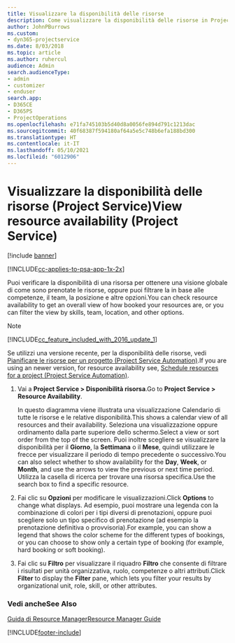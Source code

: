 ```yaml
---
title: Visualizzare la disponibilità delle risorse
description: Come visualizzare la disponibilità delle risorse in Project Service
author: JohnPBurrows
ms.custom:
- dyn365-projectservice
ms.date: 8/03/2018
ms.topic: article
ms.author: ruhercul
audience: Admin
search.audienceType:
- admin
- customizer
- enduser
search.app:
- D365CE
- D365PS
- ProjectOperations
ms.openlocfilehash: e71fa745103b5d40d8a0056fe894d791c1213dac
ms.sourcegitcommit: 40f68387f594180af64a5e5c748b6efa188bd300
ms.translationtype: HT
ms.contentlocale: it-IT
ms.lasthandoff: 05/10/2021
ms.locfileid: "6012906"
---
```

# <a name="view-resource-availability-project-service"></a><span data-ttu-id="9879c-103">Visualizzare la disponibilità delle risorse (Project Service)</span><span class="sxs-lookup"><span data-stu-id="9879c-103">View resource availability (Project Service)</span></span>

[!include [banner](../includes/psa-now-project-operations.md)]

[!INCLUDE[cc-applies-to-psa-app-1x-2x](../includes/cc-applies-to-psa-app-1x-2x.md)]

<span data-ttu-id="9879c-104">Puoi verificare la disponibilità di una risorsa per ottenere una visione globale di come sono prenotate le risorse, oppure puoi filtrare la in base alle competenze, il team, la posizione e altre opzioni.</span><span class="sxs-lookup"><span data-stu-id="9879c-104">You can check resource availability to get an overall view of how booked your resources are, or you can filter the view by skills, team, location, and other options.</span></span>  
  
> [!NOTE]
> [!INCLUDE[cc_feature_included_with_2016_update_1](../includes/cc-feature-included-with-2016-update-1.md)]  
> 
>  <span data-ttu-id="9879c-105">Se utilizzi una versione recente, per la disponibilità delle risorse, vedi [Pianificare le risorse per un progetto (Project Service Automation)](../psa/schedule-resources-project.md).</span><span class="sxs-lookup"><span data-stu-id="9879c-105">If you are using an newer version, for resource availability see, [Schedule resources for a project (Project Service Automation)](../psa/schedule-resources-project.md).</span></span>  

1. <span data-ttu-id="9879c-106">Vai a **Project Service > Disponibilità risorsa**.</span><span class="sxs-lookup"><span data-stu-id="9879c-106">Go to **Project Service > Resource Availability**.</span></span>  

    <span data-ttu-id="9879c-107">In questo diagramma viene illustrata una visualizzazione Calendario di tutte le risorse e le relative disponibilità.</span><span class="sxs-lookup"><span data-stu-id="9879c-107">This shows a calendar view of all resources and their availability.</span></span> <span data-ttu-id="9879c-108">Seleziona una visualizzazione oppure ordinamento dalla parte superiore dello schermo.</span><span class="sxs-lookup"><span data-stu-id="9879c-108">Select a view or sort order from the top of the screen.</span></span> <span data-ttu-id="9879c-109">Puoi inoltre scegliere se visualizzare la disponibilità per il **Giorno**, la **Settimana** o il **Mese**, quindi utilizzare le frecce per visualizzare il periodo di tempo precedente o successivo.</span><span class="sxs-lookup"><span data-stu-id="9879c-109">You can also select whether to show availability for the **Day**, **Week**, or **Month**, and use the arrows to view the previous or next time period.</span></span> <span data-ttu-id="9879c-110">Utilizza la casella di ricerca per trovare una risorsa specifica.</span><span class="sxs-lookup"><span data-stu-id="9879c-110">Use the search box to find a specific resource.</span></span>  

2. <span data-ttu-id="9879c-111">Fai clic su **Opzioni** per modificare le visualizzazioni.</span><span class="sxs-lookup"><span data-stu-id="9879c-111">Click **Options** to change what displays.</span></span> <span data-ttu-id="9879c-112">Ad esempio, puoi mostrare una legenda con la combinazione di colori per i tipi diversi di prenotazioni, oppure puoi scegliere solo un tipo specifico di prenotazione (ad esempio la prenotazione definitiva o provvisoria).</span><span class="sxs-lookup"><span data-stu-id="9879c-112">For example, you can show a legend that shows the color scheme for the different types of bookings, or you can choose to show only a certain type of booking (for example, hard booking or soft booking).</span></span>  

3. <span data-ttu-id="9879c-113">Fai clic su **Filtro** per visualizzare il riquadro **Filtro** che consente di filtrare i risultati per unità organizzativa, ruolo, competenze o altri attributi.</span><span class="sxs-lookup"><span data-stu-id="9879c-113">Click **Filter** to display the **Filter** pane, which lets you filter your results by organizational unit, role, skill, or other attributes.</span></span>  

### <a name="see-also"></a><span data-ttu-id="9879c-114">Vedi anche</span><span class="sxs-lookup"><span data-stu-id="9879c-114">See Also</span></span>  
 [<span data-ttu-id="9879c-115">Guida di Resource Manager</span><span class="sxs-lookup"><span data-stu-id="9879c-115">Resource Manager Guide</span></span>](../psa/resource-manager-guide.md)


[!INCLUDE[footer-include](../includes/footer-banner.md)]